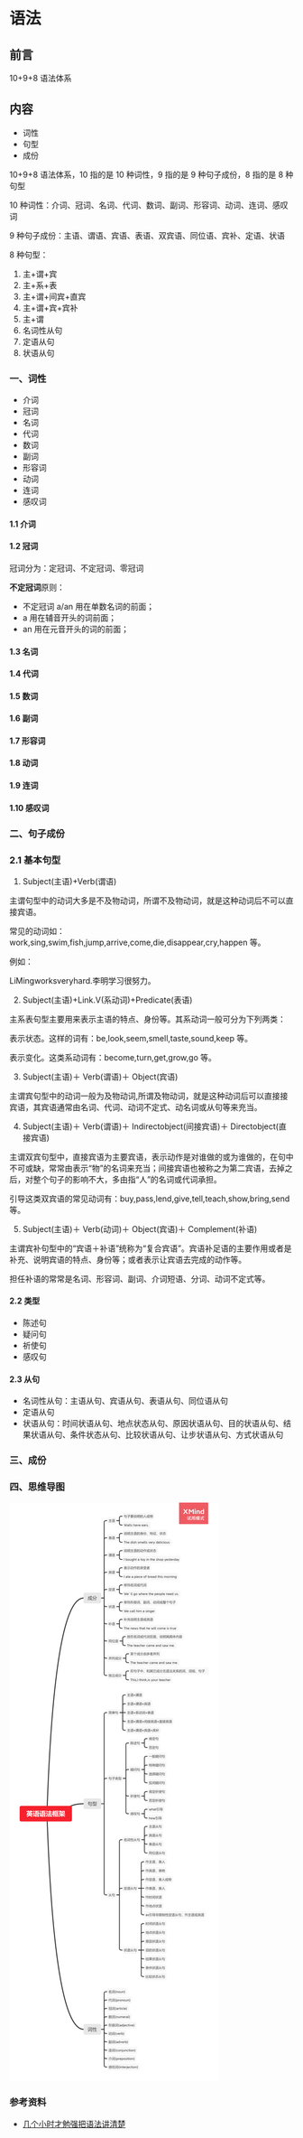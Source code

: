 # 语法

## 前言

10+9+8 语法体系

## 内容

- 词性
- 句型
- 成份

10+9+8 语法体系，10 指的是 10 种词性，9 指的是 9 种句子成份，8 指的是 8 种句型

10 种词性：介词、冠词、名词、代词、数词、副词、形容词、动词、连词、感叹词

9 种句子成份：主语、谓语、宾语、表语、双宾语、同位语、宾补、定语、状语

8 种句型：

1. 主+谓+宾
2. 主+系+表
3. 主+谓+间宾+直宾
4. 主+谓+宾+宾补
5. 主+谓
6. 名词性从句
7. 定语从句
8. 状语从句

### 一、词性

- 介词
- 冠词
- 名词
- 代词
- 数词
- 副词
- 形容词
- 动词
- 连词
- 感叹词

#### 1.1 介词

#### 1.2 冠词

冠词分为：定冠词、不定冠词、零冠词

**不定冠词**原则：

- 不定冠词 a/an 用在单数名词的前面；
- a 用在辅音开头的词前面；
- an 用在元音开头的词的前面；

#### 1.3 名词

#### 1.4 代词

#### 1.5 数词

#### 1.6 副词

#### 1.7 形容词

#### 1.8 动词

#### 1.9 连词

#### 1.10 感叹词

### 二、句子成份

### 2.1 基本句型

1. Subject(主语)+Verb(谓语)

主谓句型中的动词大多是不及物动词，所谓不及物动词，就是这种动词后不可以直接宾语。

常见的动词如：work,sing,swim,fish,jump,arrive,come,die,disappear,cry,happen 等。

例如：

LiMingworksveryhard.李明学习很努力。

2. Subject(主语)+Link.V(系动词)+Predicate(表语)

主系表句型主要用来表示主语的特点、身份等。其系动词一般可分为下列两类：

表示状态。这样的词有：be,look,seem,smell,taste,sound,keep 等。

表示变化。这类系动词有：become,turn,get,grow,go 等。

3. Subject(主语)＋ Verb(谓语)＋ Object(宾语)

主谓宾句型中的动词一般为及物动词,所谓及物动词，就是这种动词后可以直接接宾语，其宾语通常由名词、代词、动词不定式、动名词或从句等来充当。

4. Subject(主语)＋ Verb(谓语)＋ Indirectobject(间接宾语)＋ Directobject(直接宾语)

主谓双宾句型中，直接宾语为主要宾语，表示动作是对谁做的或为谁做的，在句中不可或缺，常常由表示“物”的名词来充当；间接宾语也被称之为第二宾语，去掉之后，对整个句子的影响不大，多由指“人”的名词或代词承担。

引导这类双宾语的常见动词有：buy,pass,lend,give,tell,teach,show,bring,send 等。

5. Subject(主语)＋ Verb(动词)＋ Object(宾语)＋ Complement(补语)

主谓宾补句型中的“宾语＋补语”统称为“复合宾语”。宾语补足语的主要作用或者是补充、说明宾语的特点、身份等；或者表示让宾语去完成的动作等。

担任补语的常常是名词、形容词、副词、介词短语、分词、动词不定式等。

#### 2.2 类型

- 陈述句
- 疑问句
- 祈使句
- 感叹句

#### 2.3 从句

- 名词性从句：主语从句、宾语从句、表语从句、同位语从句
- 定语从句
- 状语从句：时间状语从句、地点状态从句、原因状语从句、目的状语从句、结果状语从句、条件状态从句、比较状语从句、让步状语从句、方式状语从句

### 三、成份

### 四、思维导图

![images](./images/01.png)

### 参考资料

- [几个小时才勉强把语法讲清楚](https://www.zhihu.com/question/30030877/answer/943229121)
